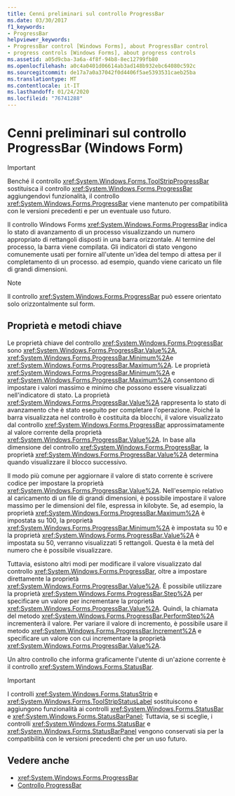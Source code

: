 ```yaml
---
title: Cenni preliminari sul controllo ProgressBar
ms.date: 03/30/2017
f1_keywords:
- ProgressBar
helpviewer_keywords:
- ProgressBar control [Windows Forms], about ProgressBar control
- progress controls [Windows Forms], about progress controls
ms.assetid: a05d9cba-3a6a-4f8f-94b8-8ec12799fb80
ms.openlocfilehash: a0c4a0401d06614ab3ad148b932ebc64080c592c
ms.sourcegitcommit: de17a7a0a37042f0d4406f5ae5393531caeb25ba
ms.translationtype: MT
ms.contentlocale: it-IT
ms.lasthandoff: 01/24/2020
ms.locfileid: "76741288"
---
```

# <a name="progressbar-control-overview-windows-forms"></a>Cenni preliminari sul controllo ProgressBar (Windows Form)
> [!IMPORTANT]
> Benché il controllo <xref:System.Windows.Forms.ToolStripProgressBar> sostituisca il controllo <xref:System.Windows.Forms.ProgressBar> aggiungendovi funzionalità, il controllo <xref:System.Windows.Forms.ProgressBar> viene mantenuto per compatibilità con le versioni precedenti e per un eventuale uso futuro.  
  
 Il controllo Windows Forms <xref:System.Windows.Forms.ProgressBar> indica lo stato di avanzamento di un processo visualizzando un numero appropriato di rettangoli disposti in una barra orizzontale. Al termine del processo, la barra viene compilata. Gli indicatori di stato vengono comunemente usati per fornire all'utente un'idea del tempo di attesa per il completamento di un processo. ad esempio, quando viene caricato un file di grandi dimensioni.  
  
> [!NOTE]
> Il controllo <xref:System.Windows.Forms.ProgressBar> può essere orientato solo orizzontalmente sul form.  
  
## <a name="key-properties-and-methods"></a>Proprietà e metodi chiave  
 Le proprietà chiave del controllo <xref:System.Windows.Forms.ProgressBar> sono <xref:System.Windows.Forms.ProgressBar.Value%2A>, <xref:System.Windows.Forms.ProgressBar.Minimum%2A>e <xref:System.Windows.Forms.ProgressBar.Maximum%2A>. Le proprietà <xref:System.Windows.Forms.ProgressBar.Minimum%2A> e <xref:System.Windows.Forms.ProgressBar.Maximum%2A> consentono di impostare i valori massimo e minimo che possono essere visualizzati nell'indicatore di stato. La proprietà <xref:System.Windows.Forms.ProgressBar.Value%2A> rappresenta lo stato di avanzamento che è stato eseguito per completare l'operazione. Poiché la barra visualizzata nel controllo è costituita da blocchi, il valore visualizzato dal controllo <xref:System.Windows.Forms.ProgressBar> approssimatamente al valore corrente della proprietà <xref:System.Windows.Forms.ProgressBar.Value%2A>. In base alla dimensione del controllo <xref:System.Windows.Forms.ProgressBar>, la proprietà <xref:System.Windows.Forms.ProgressBar.Value%2A> determina quando visualizzare il blocco successivo.  
  
 Il modo più comune per aggiornare il valore di stato corrente è scrivere codice per impostare la proprietà <xref:System.Windows.Forms.ProgressBar.Value%2A>. Nell'esempio relativo al caricamento di un file di grandi dimensioni, è possibile impostare il valore massimo per le dimensioni del file, espressa in kilobyte. Se, ad esempio, la proprietà <xref:System.Windows.Forms.ProgressBar.Maximum%2A> è impostata su 100, la proprietà <xref:System.Windows.Forms.ProgressBar.Minimum%2A> è impostata su 10 e la proprietà <xref:System.Windows.Forms.ProgressBar.Value%2A> è impostata su 50, verranno visualizzati 5 rettangoli. Questa è la metà del numero che è possibile visualizzare.  
  
 Tuttavia, esistono altri modi per modificare il valore visualizzato dal controllo <xref:System.Windows.Forms.ProgressBar>, oltre a impostare direttamente la proprietà <xref:System.Windows.Forms.ProgressBar.Value%2A>. È possibile utilizzare la proprietà <xref:System.Windows.Forms.ProgressBar.Step%2A> per specificare un valore per incrementare la proprietà <xref:System.Windows.Forms.ProgressBar.Value%2A>. Quindi, la chiamata del metodo <xref:System.Windows.Forms.ProgressBar.PerformStep%2A> incrementerà il valore. Per variare il valore di incremento, è possibile usare il metodo <xref:System.Windows.Forms.ProgressBar.Increment%2A> e specificare un valore con cui incrementare la proprietà <xref:System.Windows.Forms.ProgressBar.Value%2A>.  
  
 Un altro controllo che informa graficamente l'utente di un'azione corrente è il controllo <xref:System.Windows.Forms.StatusBar>.  
  
> [!IMPORTANT]
> I controlli <xref:System.Windows.Forms.StatusStrip> e <xref:System.Windows.Forms.ToolStripStatusLabel> sostituiscono e aggiungono funzionalità ai controlli <xref:System.Windows.Forms.StatusBar> e <xref:System.Windows.Forms.StatusBarPanel>; Tuttavia, se si sceglie, i controlli <xref:System.Windows.Forms.StatusBar> e <xref:System.Windows.Forms.StatusBarPanel> vengono conservati sia per la compatibilità con le versioni precedenti che per un uso futuro.  
  
## <a name="see-also"></a>Vedere anche

- <xref:System.Windows.Forms.ProgressBar>
- [Controllo ProgressBar](progressbar-control-windows-forms.md)
